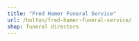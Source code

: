 ```yaml
---
title: "Fred Hamer Funeral Service"
url: /bolton/fred-hamer-funeral-service/
shop: funeral directors
---
```

